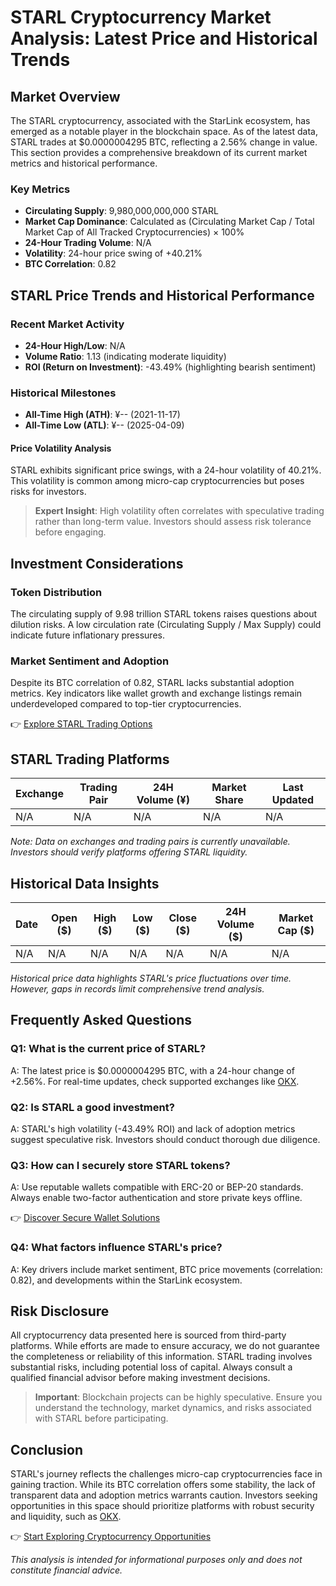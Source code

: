 # STARL Cryptocurrency Market Analysis: Latest Price and Historical Trends  

## Market Overview  

The STARL cryptocurrency, associated with the StarLink ecosystem, has emerged as a notable player in the blockchain space. As of the latest data, STARL trades at $0.0000004295 BTC, reflecting a 2.56% change in value. This section provides a comprehensive breakdown of its current market metrics and historical performance.  

### Key Metrics  
- **Circulating Supply**: 9,980,000,000,000 STARL  
- **Market Cap Dominance**: Calculated as (Circulating Market Cap / Total Market Cap of All Tracked Cryptocurrencies) × 100%  
- **24-Hour Trading Volume**: N/A  
- **Volatility**: 24-hour price swing of +40.21%  
- **BTC Correlation**: 0.82  

## STARL Price Trends and Historical Performance  

### Recent Market Activity  
- **24-Hour High/Low**: N/A  
- **Volume Ratio**: 1.13 (indicating moderate liquidity)  
- **ROI (Return on Investment)**: -43.49% (highlighting bearish sentiment)  

### Historical Milestones  
- **All-Time High (ATH)**: ¥-- (2021-11-17)  
- **All-Time Low (ATL)**: ¥-- (2025-04-09)  

#### Price Volatility Analysis  
STARL exhibits significant price swings, with a 24-hour volatility of 40.21%. This volatility is common among micro-cap cryptocurrencies but poses risks for investors.  

> **Expert Insight**: High volatility often correlates with speculative trading rather than long-term value. Investors should assess risk tolerance before engaging.  

## Investment Considerations  

### Token Distribution  
The circulating supply of 9.98 trillion STARL tokens raises questions about dilution risks. A low circulation rate (Circulating Supply / Max Supply) could indicate future inflationary pressures.  

### Market Sentiment and Adoption  
Despite its BTC correlation of 0.82, STARL lacks substantial adoption metrics. Key indicators like wallet growth and exchange listings remain underdeveloped compared to top-tier cryptocurrencies.  

👉 [Explore STARL Trading Options](https://bit.ly/okx-bonus)  

## STARL Trading Platforms  

| Exchange | Trading Pair | 24H Volume (¥) | Market Share | Last Updated |  
|---------|--------------|----------------|--------------|--------------|  
| N/A     | N/A          | N/A            | N/A          | N/A          |  

*Note: Data on exchanges and trading pairs is currently unavailable. Investors should verify platforms offering STARL liquidity.*  

## Historical Data Insights  

| Date       | Open ($) | High ($) | Low ($) | Close ($) | 24H Volume ($) | Market Cap ($) |  
|------------|----------|----------|---------|-----------|----------------|----------------|  
| N/A        | N/A      | N/A      | N/A     | N/A       | N/A            | N/A            |  

*Historical price data highlights STARL's price fluctuations over time. However, gaps in records limit comprehensive trend analysis.*  

## Frequently Asked Questions  

### Q1: What is the current price of STARL?  
A: The latest price is $0.0000004295 BTC, with a 24-hour change of +2.56%. For real-time updates, check supported exchanges like [OKX](https://bit.ly/okx-bonus).  

### Q2: Is STARL a good investment?  
A: STARL's high volatility (-43.49% ROI) and lack of adoption metrics suggest speculative risk. Investors should conduct thorough due diligence.  

### Q3: How can I securely store STARL tokens?  
A: Use reputable wallets compatible with ERC-20 or BEP-20 standards. Always enable two-factor authentication and store private keys offline.  

👉 [Discover Secure Wallet Solutions](https://bit.ly/okx-bonus)  

### Q4: What factors influence STARL's price?  
A: Key drivers include market sentiment, BTC price movements (correlation: 0.82), and developments within the StarLink ecosystem.  

## Risk Disclosure  

All cryptocurrency data presented here is sourced from third-party platforms. While efforts are made to ensure accuracy, we do not guarantee the completeness or reliability of this information. STARL trading involves substantial risks, including potential loss of capital. Always consult a qualified financial advisor before making investment decisions.  

> **Important**: Blockchain projects can be highly speculative. Ensure you understand the technology, market dynamics, and risks associated with STARL before participating.  

## Conclusion  

STARL's journey reflects the challenges micro-cap cryptocurrencies face in gaining traction. While its BTC correlation offers some stability, the lack of transparent data and adoption metrics warrants caution. Investors seeking opportunities in this space should prioritize platforms with robust security and liquidity, such as [OKX](https://bit.ly/okx-bonus).  

👉 [Start Exploring Cryptocurrency Opportunities](https://bit.ly/okx-bonus)  

*This analysis is intended for informational purposes only and does not constitute financial advice.*